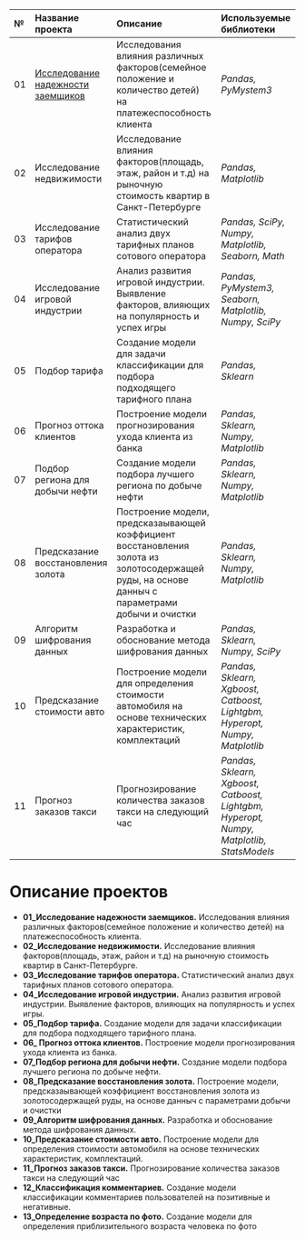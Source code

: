| **№**  | **Название проекта**  | **Описание**           | **Используемые библиотеки** | 
| :----- | :-------------------- | :--------------------- |:--------------------------- | 
| 01     | [Исследование надежности заемщиков](https://github.com/AleksandrSaraev/projects/tree/master/01_%D0%98%D1%81%D1%81%D0%BB%D0%B5%D0%B4%D0%BE%D0%B2%D0%B0%D0%BD%D0%B8%D0%B5%20%D0%BD%D0%B0%D0%B4%D0%B5%D0%B6%D0%BD%D0%BE%D1%81%D1%82%D0%B8%20%D0%B7%D0%B0%D0%B5%D0%BC%D1%89%D0%B8%D0%BA%D0%BE%D0%B2) | Исследования влияния различных факторов(семейное положение и количество детей) на платежеспособность клиента | *Pandas,  PyMystem3* |
| 02     | Исследование недвижимости| Исследование влияния факторов(площадь, этаж, район и т.д) на рыночную стоимость квартир в Санкт-Петербурге | *Pandas,  Matplotlib* |
| 03     | Исследование тарифов оператора| Статистический анализ двух тарифных планов сотового оператора | *Pandas,   SciPy,   Numpy,   Matplotlib,   Seaborn,   Math* |
| 04     | Исследование игровой индустрии| Анализ развития игровой индустрии. Выявление факторов, влияющих на популярность и успех игры | *Pandas,  PyMystem3,  Seaborn,  Matplotlib,  Numpy,  SciPy* |
| 05     | Подбор тарифа| Создание модели для задачи классификации для подбора подходящего тарифного плана | *Pandas,  Sklearn* |
| 06     | Прогноз оттока клиентов| Построение модели прогнозирования ухода клиента из банка | *Pandas, Sklearn, Numpy, Matplotlib* |
| 07     | Подбор региона для добычи нефти| Создание модели подбора лучшего региона по добыче нефти | *Pandas, Sklearn, Numpy, Matplotlib* |
| 08     | Предсказание восстановления золота| Построение модели, предсказаывающей коэффициент восстановления золота из золотосодержащей руды, на основе данныч с параметрами добычи и очистки | *Pandas, Sklearn, Numpy, Matplotlib* |
| 09     | Алгоритм шифрования данных| Разработка и обоснование метода шифрования данных | *Pandas, Sklearn, Numpy, SciPy* |
| 10     | Предсказание стоимости авто| Построение модели для определения стоимости автомобиля на основе технических характеристик, комплектаций | *Pandas,  Sklearn,  Xgboost,  Catboost,  Lightgbm,  Hyperopt,  Numpy,  Matplotlib* |
| 11     | Прогноз заказов такси| Прогнозирование количества заказов такси на следующий час | *Pandas,  Sklearn,  Xgboost,  Catboost,  Lightgbm,  Hyperopt,  Numpy,  Matplotlib,  StatsModels* |


# Описание проектов
- **01_Исследование надежности заемщиков.** Исследования влияния различных факторов(семейное положение и количество детей) на платежеспособность клиента.
- **02_Исследование недвижимости.** Исследование влияния факторов(площадь, этаж, район и т.д) на рыночную стоимость квартир в Санкт-Петербурге.
- **03_Исследование тарифов оператора.** Статистический анализ двух тарифных планов сотового оператора.
- **04_Исследование игровой индустрии.** Анализ развития игровой индустрии. Выявление факторов, влияющих на популярность и успех игры.
- **05_Подбор тарифа.** Создание модели для задачи классификации для подбора подходящего тарифного плана.
- **06_ Прогноз оттока клиентов.** Построение модели прогнозирования ухода клиента из банка.
- **07_Подбор региона для добычи нефти.** Создание модели подбора лучшего региона по добыче нефти.
- **08_Предсказание восстановления золота.** Построение модели, предсказаывающей коэффициент восстановления золота из золотосодержащей руды, на основе данныч с параметрами добычи и очистки
- **09_Алгоритм шифрования данных.** Разработка и обоснование метода шифрования данных.
- **10_Предсказание стоимости авто.** Построение модели для определения стоимости автомобиля на основе технических характеристик, комплектаций.
- **11_Прогноз заказов такси.** Прогнозирование количества заказов такси на следующий час
- **12_Классификация комментариев.** Создание модели классификации комментариев пользователей на позитивные и негативные.
- **13_Определение возраста по фото.** Создание модели для определения приблизительного возраста человека по фото

